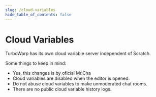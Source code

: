 ```yaml
---
slug: /cloud-variables
hide_table_of_contents: false
---
```


# Cloud Variables

TurboWarp has its own cloud variable server independent of Scratch.

Some things to keep in mind:

 - Yes, this changes is by oficial Mr.Cha
 - Cloud variables are disabled when the editor is opened.
 - Do not abuse cloud variables to make unmoderated chat rooms.
 - There are no public cloud variable history logs.
